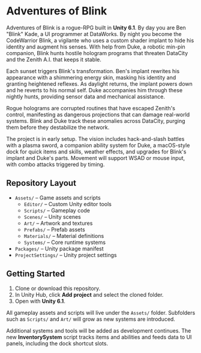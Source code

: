 # Adventures of Blink

Adventures of Blink is a rogue-RPG built in **Unity 6.1**. By day you are Ben "Blink" Kade, a UI programmer at DataWorks. By night you become the CodeWarrior Blink, a vigilante who uses a custom shader implant to hide his identity and augment his senses. With help from Duke, a robotic min-pin companion, Blink hunts hostile hologram programs that threaten DataCity and the Zenith A.I. that keeps it stable.

Each sunset triggers Blink's transformation. Ben's implant rewrites his appearance with a shimmering energy skin, masking his identity and granting heightened reflexes. As daylight returns, the implant powers down and he reverts to his normal self. Duke accompanies him through these nightly hunts, providing sensor data and mechanical assistance.

Rogue holograms are corrupted routines that have escaped Zenith's control, manifesting as dangerous projections that can damage real-world systems. Blink and Duke track these anomalies across DataCity, purging them before they destabilize the network.

The project is in early setup. The vision includes hack-and-slash battles with a plasma sword, a companion ability system for Duke, a macOS-style dock for quick items and skills, weather effects, and upgrades for Blink's implant and Duke's parts. Movement will support WSAD or mouse input, with combo attacks triggered by timing.

## Repository Layout
- `Assets/` – Game assets and scripts
  - `Editor/` – Custom Unity editor tools
  - `Scripts/` – Gameplay code
  - `Scenes/` – Unity scenes
  - `Art/` – Artwork and textures
  - `Prefabs/` – Prefab assets
  - `Materials/` – Material definitions
  - `Systems/` – Core runtime systems
- `Packages/` – Unity package manifest
- `ProjectSettings/` – Unity project settings

## Getting Started
1. Clone or download this repository.
2. In Unity Hub, click **Add project** and select the cloned folder.
3. Open with **Unity 6.1**.

All gameplay assets and scripts will live under the `Assets/` folder. Subfolders such as `Scripts/` and `Art/` will grow as new systems are introduced.

Additional systems and tools will be added as development continues.
The new **InventorySystem** script tracks items and abilities and feeds data to UI panels, including the dock shortcut slots.
